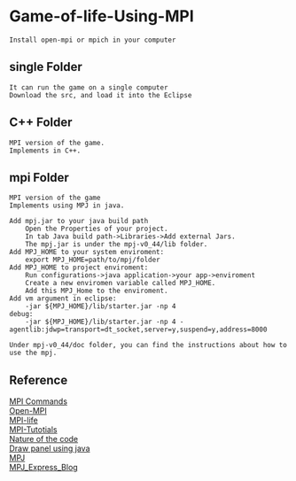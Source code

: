 # Game-of-life-Using-MPI
    Install open-mpi or mpich in your computer

## single Folder
    It can run the game on a single computer
    Download the src, and load it into the Eclipse

## C++ Folder
    MPI version of the game.
    Implements in C++.

## mpi Folder
    MPI version of the game
    Implements using MPJ in java.

    Add mpj.jar to your java build path
        Open the Properties of your project.
        In tab Java build path->Libraries->Add external Jars.
        The mpj.jar is under the mpj-v0_44/lib folder.
    Add MPJ_HOME to your system enviroment:
        export MPJ_HOME=path/to/mpj/folder
    Add MPJ_HOME to project enviroment:
        Run configurations->java application->your app->enviroment
        Create a new enviromen variable called MPJ_HOME.
        Add this MPJ_Home to the enviroment.
    Add vm argument in eclipse:
        -jar ${MPJ_HOME}/lib/starter.jar -np 4
    debug:
        -jar ${MPJ_HOME}/lib/starter.jar -np 4 -agentlib:jdwp=transport=dt_socket,server=y,suspend=y,address=8000

    Under mpj-v0_44/doc folder, you can find the instructions about how to use the mpj.

## Reference
[MPI Commands](http://www.mpich.org/static/docs/latest/www/)<br>
[Open-MPI](https://www.open-mpi.org/doc/current/)<br>
[MPI-life](https://github.com/freetonik/MPI-life)<br>
[MPI-Tutotials](http://mpitutorial.com/tutorials/)<br>
[Nature of the code](http://natureofcode.com/book/chapter-7-cellular-automata/)<br>
[Draw panel using java](http://zetcode.com/gfx/java2d/basicdrawing/)<br>
[MPJ](http://mpj-express.org/docs/javadocs/index.html)<br>
[MPJ_Express_Blog](http://mpjexpress.blogspot.com)


